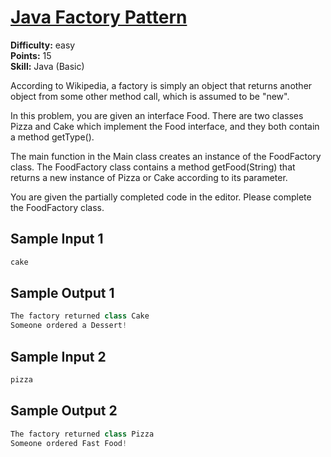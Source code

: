 # [Java Factory Pattern](https://www.hackerrank.com/challenges/java-factory/problem)

**Difficulty:** easy
</br>**Points:** 15
</br>**Skill:** Java (Basic)

According to Wikipedia, a factory is simply an object that returns another object from some other method call, which is assumed to be "new".

In this problem, you are given an interface Food. There are two classes Pizza and Cake which implement the Food interface, and they both contain a method getType().

The main function in the Main class creates an instance of the FoodFactory class. The FoodFactory class contains a method getFood(String) that returns a new instance of Pizza or Cake according to its parameter.

You are given the partially completed code in the editor. Please complete the FoodFactory class.

## Sample Input 1
````java
cake
````

## Sample Output 1
````java
The factory returned class Cake
Someone ordered a Dessert!
````

## Sample Input 2
````java
pizza
````

## Sample Output 2
````java
The factory returned class Pizza
Someone ordered Fast Food!
````
